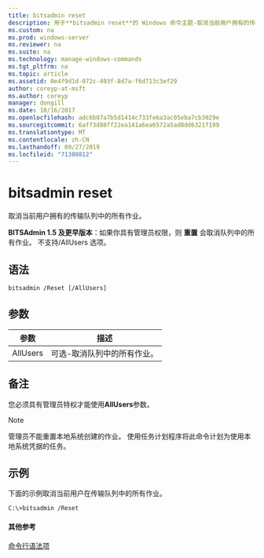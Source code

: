 ```yaml
---
title: bitsadmin reset
description: 用于**bitsadmin reset**的 Windows 命令主题-取消当前用户拥有的传输队列中的所有作业。
ms.custom: na
ms.prod: windows-server
ms.reviewer: na
ms.suite: na
ms.technology: manage-windows-commands
ms.tgt_pltfrm: na
ms.topic: article
ms.assetid: 0e4f9d1d-072c-493f-8d7a-f6d713c3ef29
author: coreyp-at-msft
ms.author: coreyp
manager: dongill
ms.date: 10/16/2017
ms.openlocfilehash: adc6b07a7b5d1414c733fe6a3ac05eba7cb3029e
ms.sourcegitcommit: 6aff3d88ff22ea141a6ea6572a5ad8dd6321f199
ms.translationtype: MT
ms.contentlocale: zh-CN
ms.lasthandoff: 09/27/2019
ms.locfileid: "71380812"
---
```

# <a name="bitsadmin-reset"></a>bitsadmin reset

取消当前用户拥有的传输队列中的所有作业。

**BITSAdmin 1.5 及更早版本**：如果你具有管理员权限，则 **重置** 会取消队列中的所有作业。 不支持/AllUsers 选项。

## <a name="syntax"></a>语法

```
bitsadmin /Reset [/AllUsers]
```

## <a name="parameters"></a>参数

|参数|描述|
|---------|-----------|
|AllUsers|可选-取消队列中的所有作业。|

## <a name="remarks"></a>备注

您必须具有管理员特权才能使用**AllUsers**参数。

> [!NOTE]
> 管理员不能重置本地系统创建的作业。 使用任务计划程序将此命令计划为使用本地系统凭据的任务。

## <a name="BKMK_examples"></a>示例

下面的示例取消当前用户在传输队列中的所有作业。
```
C:\>bitsadmin /Reset
```

#### <a name="additional-references"></a>其他参考

[命令行语法项](command-line-syntax-key.md)